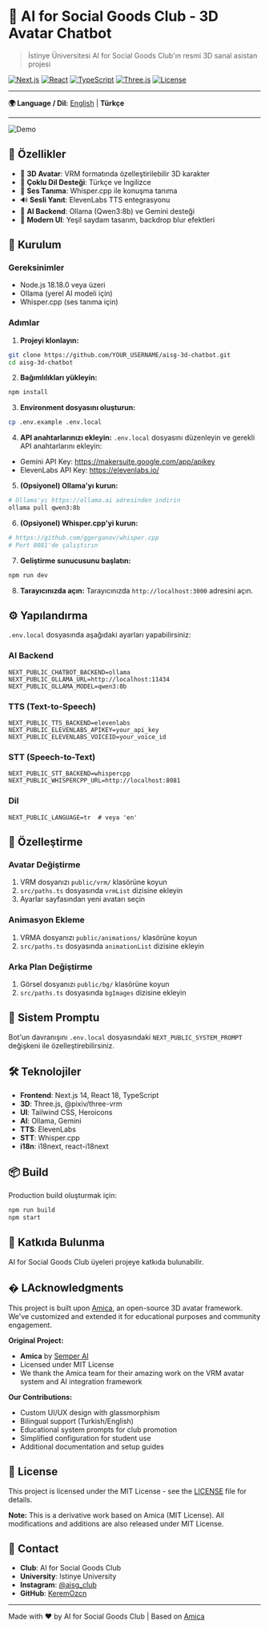 # 🤖 AI for Social Goods Club - 3D Avatar Chatbot

> İstinye Üniversitesi AI for Social Goods Club'ın resmi 3D sanal asistan projesi

[![Next.js](https://img.shields.io/badge/Next.js-14-black)](https://nextjs.org/)
[![React](https://img.shields.io/badge/React-18-blue)](https://reactjs.org/)
[![TypeScript](https://img.shields.io/badge/TypeScript-5.6-blue)](https://www.typescriptlang.org/)
[![Three.js](https://img.shields.io/badge/Three.js-0.169-green)](https://threejs.org/)
[![License](https://img.shields.io/badge/License-MIT-yellow.svg)](LICENSE)

---

**🌍 Language / Dil:** [English](README.en.md) | **Türkçe**

---

![Demo](https://via.placeholder.com/800x400/10b981/ffffff?text=3D+Avatar+Chatbot+Demo)

## 🎯 Özellikler

- 🤖 **3D Avatar**: VRM formatında özelleştirilebilir 3D karakter
- 💬 **Çoklu Dil Desteği**: Türkçe ve İngilizce
- 🎤 **Ses Tanıma**: Whisper.cpp ile konuşma tanıma
- 🔊 **Sesli Yanıt**: ElevenLabs TTS entegrasyonu
- 🧠 **AI Backend**: Ollama (Qwen3:8b) ve Gemini desteği
- 🎨 **Modern UI**: Yeşil saydam tasarım, backdrop blur efektleri

## 🚀 Kurulum

### Gereksinimler

- Node.js 18.18.0 veya üzeri
- Ollama (yerel AI modeli için)
- Whisper.cpp (ses tanıma için)

### Adımlar

1. **Projeyi klonlayın:**
```bash
git clone https://github.com/YOUR_USERNAME/aisg-3d-chatbot.git
cd aisg-3d-chatbot
```

2. **Bağımlılıkları yükleyin:**
```bash
npm install
```

3. **Environment dosyasını oluşturun:**
```bash
cp .env.example .env.local
```

4. **API anahtarlarınızı ekleyin:**
`.env.local` dosyasını düzenleyin ve gerekli API anahtarlarını ekleyin:
- Gemini API Key: https://makersuite.google.com/app/apikey
- ElevenLabs API Key: https://elevenlabs.io/

5. **(Opsiyonel) Ollama'yı kurun:**
```bash
# Ollama'yı https://ollama.ai adresinden indirin
ollama pull qwen3:8b
```

6. **(Opsiyonel) Whisper.cpp'yi kurun:**
```bash
# https://github.com/ggerganov/whisper.cpp
# Port 8081'de çalıştırın
```

7. **Geliştirme sunucusunu başlatın:**
```bash
npm run dev
```

8. **Tarayıcınızda açın:**
Tarayıcınızda `http://localhost:3000` adresini açın.

## ⚙️ Yapılandırma

`.env.local` dosyasında aşağıdaki ayarları yapabilirsiniz:

### AI Backend
```env
NEXT_PUBLIC_CHATBOT_BACKEND=ollama
NEXT_PUBLIC_OLLAMA_URL=http://localhost:11434
NEXT_PUBLIC_OLLAMA_MODEL=qwen3:8b
```

### TTS (Text-to-Speech)
```env
NEXT_PUBLIC_TTS_BACKEND=elevenlabs
NEXT_PUBLIC_ELEVENLABS_APIKEY=your_api_key
NEXT_PUBLIC_ELEVENLABS_VOICEID=your_voice_id
```

### STT (Speech-to-Text)
```env
NEXT_PUBLIC_STT_BACKEND=whispercpp
NEXT_PUBLIC_WHISPERCPP_URL=http://localhost:8081
```

### Dil
```env
NEXT_PUBLIC_LANGUAGE=tr  # veya 'en'
```

## 🎨 Özelleştirme

### Avatar Değiştirme
1. VRM dosyanızı `public/vrm/` klasörüne koyun
2. `src/paths.ts` dosyasında `vrmList` dizisine ekleyin
3. Ayarlar sayfasından yeni avatarı seçin

### Animasyon Ekleme
1. VRMA dosyanızı `public/animations/` klasörüne koyun
2. `src/paths.ts` dosyasında `animationList` dizisine ekleyin

### Arka Plan Değiştirme
1. Görsel dosyanızı `public/bg/` klasörüne koyun
2. `src/paths.ts` dosyasında `bgImages` dizisine ekleyin

## 📝 Sistem Promptu

Bot'un davranışını `.env.local` dosyasındaki `NEXT_PUBLIC_SYSTEM_PROMPT` değişkeni ile özelleştirebilirsiniz.

## 🛠️ Teknolojiler

- **Frontend**: Next.js 14, React 18, TypeScript
- **3D**: Three.js, @pixiv/three-vrm
- **UI**: Tailwind CSS, Heroicons
- **AI**: Ollama, Gemini
- **TTS**: ElevenLabs
- **STT**: Whisper.cpp
- **i18n**: i18next, react-i18next

## 📦 Build

Production build oluşturmak için:

```bash
npm run build
npm start
```

## 🤝 Katkıda Bulunma

AI for Social Goods Club üyeleri projeye katkıda bulunabilir.

## � LAcknowledgments

This project is built upon [Amica](https://github.com/semperai/amica), an open-source 3D avatar framework. We've customized and extended it for educational purposes and community engagement.

**Original Project:**
- **Amica** by [Semper AI](https://github.com/semperai/amica)
- Licensed under MIT License
- We thank the Amica team for their amazing work on the VRM avatar system and AI integration framework

**Our Contributions:**
- Custom UI/UX design with glassmorphism
- Bilingual support (Turkish/English)
- Educational system prompts for club promotion
- Simplified configuration for student use
- Additional documentation and setup guides

## 📄 License

This project is licensed under the MIT License - see the [LICENSE](LICENSE) file for details.

**Note:** This is a derivative work based on Amica (MIT License). All modifications and additions are also released under MIT License.

## 👥 Contact

- **Club**: AI for Social Goods Club
- **University**: Istinye University
- **Instagram**: [@aisg_club](https://instagram.com/aisg_club)
- **GitHub**: [KeremOzcn](https://github.com/KeremOzcn)

---

Made with ❤️ by AI for Social Goods Club | Based on [Amica](https://github.com/semperai/amica)
